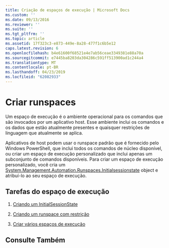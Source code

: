 ```yaml
---
title: Criação de espaços de execução | Microsoft Docs
ms.custom: ''
ms.date: 09/13/2016
ms.reviewer: ''
ms.suite: ''
ms.tgt_pltfrm: ''
ms.topic: article
ms.assetid: 17f323c3-e873-449e-8a28-477f1c6b5e12
caps.latest.revision: 6
ms.openlocfilehash: b4e61600f68521e4e7ab56ceae3349381e88a70a
ms.sourcegitcommit: e7445ba8203da304286c591ff513900ad1c244a4
ms.translationtype: MT
ms.contentlocale: pt-BR
ms.lasthandoff: 04/23/2019
ms.locfileid: "62082933"
---
```

# <a name="creating-runspaces"></a>Criar runspaces

Um espaço de execução é o ambiente operacional para os comandos que são invocados por um aplicativo host. Esse ambiente inclui os comandos e os dados que estão atualmente presentes e quaisquer restrições de linguagem que atualmente se aplica.

 Aplicativos de host podem usar o runspace padrão que é fornecido pelo Windows PowerShell, que inclui todos os comandos de núcleo disponível, ou criar um espaço de execução personalizado que inclui apenas um subconjunto de comandos disponíveis. Para criar um espaço de execução personalizado, você cria um [System.Management.Automation.Runspaces.Initialsessionstate](/dotnet/api/System.Management.Automation.Runspaces.InitialSessionState) object e atribuí-lo ao seu espaço de execução.

## <a name="runspace-tasks"></a>Tarefas do espaço de execução

1. [Criando um InitialSessionState](./creating-an-initialsessionstate.md)

2. [Criando um runspace com restrição](./creating-a-constrained-runspace.md)

3. [Criar vários espaços de execução](./creating-multiple-runspaces.md)

## <a name="see-also"></a>Consulte Também
